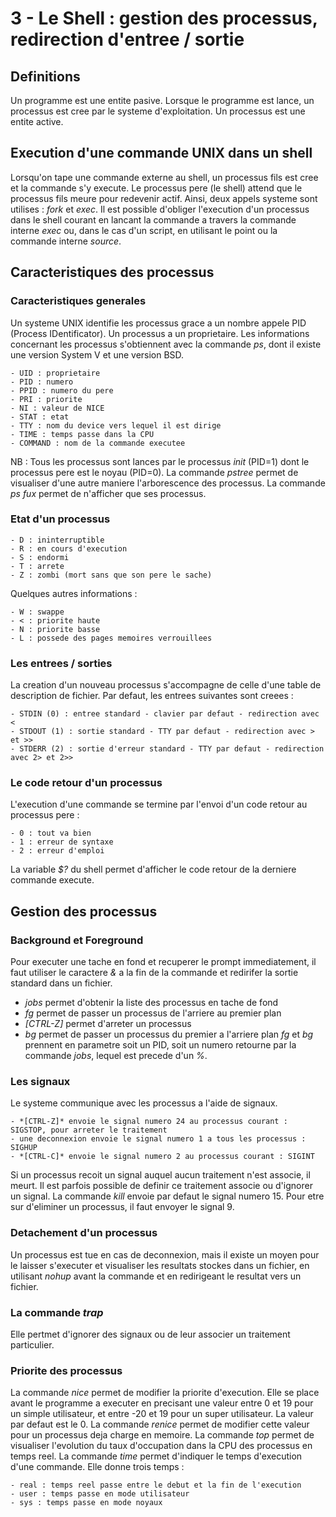 # 3 - Le Shell : gestion des processus, redirection d'entree / sortie

## Definitions
Un programme est une entite pasive. Lorsque le programme est lance, un processus est cree par le systeme d'exploitation. Un processus est une entite active.

## Execution d'une commande UNIX dans un shell
Lorsqu'on tape une commande externe au shell, un processus fils est cree et la commande s'y execute. Le processus pere (le shell) attend que le processus fils meure pour redevenir actif. Ainsi, deux appels systeme sont utilises : *fork* et *exec*.
Il est possible d'obliger l'execution d'un processus dans le shell courant en lancant la commande a travers la commande interne *exec* ou, dans le cas d'un script, en utilisant le point ou la commande interne *source*.

## Caracteristiques des processus

### Caracteristiques generales
Un systeme UNIX identifie les processus grace a un nombre appele PID (Process IDentificator). Un processus a un proprietaire. Les informations concernant les processus s'obtiennent avec la commande *ps*, dont il existe une version System V et une version BSD.

	- UID : proprietaire
	- PID : numero
	- PPID : numero du pere
	- PRI : priorite
	- NI : valeur de NICE
	- STAT : etat
	- TTY : nom du device vers lequel il est dirige
	- TIME : temps passe dans la CPU
	- COMMAND : nom de la commande executee

NB : Tous les processus sont lances par le processus *init* (PID=1) dont le processus pere est le noyau (PID=0).
La commande *pstree* permet de visualiser d'une autre maniere l'arborescence des processus.
La commande *ps fux* permet de n'afficher que ses processus.

### Etat d'un processus

	- D : ininterruptible
	- R : en cours d'execution
	- S : endormi
	- T : arrete
	- Z : zombi (mort sans que son pere le sache)

Quelques autres informations :

	- W : swappe
	- < : priorite haute
	- N : priorite basse
	- L : possede des pages memoires verrouillees

### Les entrees / sorties
La creation d'un nouveau processus s'accompagne de celle d'une table de description de fichier. Par defaut, les entrees suivantes sont creees :

	- STDIN (0) : entree standard - clavier par defaut - redirection avec <
	- STDOUT (1) : sortie standard - TTY par defaut - redirection avec > et >>
	- STDERR (2) : sortie d'erreur standard - TTY par defaut - redirection avec 2> et 2>>

### Le code retour d'un processus
L'execution d'une commande se termine par l'envoi d'un code retour au processus pere :

	- 0 : tout va bien
	- 1 : erreur de syntaxe
	- 2 : erreur d'emploi

La variable *$?* du shell permet d'afficher le code retour de la derniere commande execute.

## Gestion des processus

### Background et Foreground
Pour executer une tache en fond et recuperer le prompt immediatement, il faut utiliser le caractere *&* a la fin de la commande et redirifer la sortie standard dans un fichier.
- *jobs* permet d'obtenir la liste des processus en tache de fond
- *fg* permet de passer un processus de l'arriere au premier plan
- *[CTRL-Z]* permet d'arreter un processus
- *bg* permet de passer un processus du premier a l'arriere plan
*fg* et *bg* prennent en parametre soit un PID, soit un numero retourne par la commande *jobs*, lequel est precede d'un *%*.

### Les signaux
Le systeme communique avec les processus a l'aide de signaux.

	- *[CTRL-Z]* envoie le signal numero 24 au processus courant : SIGSTOP, pour arreter le traitement
	- une deconnexion envoie le signal numero 1 a tous les processus : SIGHUP
	- *[CTRL-C]* envoie le signal numero 2 au processus courant : SIGINT

Si un processus recoit un signal auquel aucun traitement n'est associe, il meurt. Il est parfois possible de definir ce traitement associe ou d'ignorer un signal.
La commande *kill* envoie par defaut le signal numero 15. Pour etre sur d'eliminer un processus, il faut envoyer le signal 9.

### Detachement d'un processus
Un processus est tue en cas de deconnexion, mais il existe un moyen pour le laisser s'executer et visualiser les resultats stockes dans un fichier, en utilisant *nohup* avant la commande et en redirigeant le resultat vers un fichier.

### La commande *trap*
Elle pertmet d'ignorer des signaux ou de leur associer un traitement particulier.

### Priorite des processus
La commande *nice* permet de modifier la priorite d'execution. Elle se place avant le programme a executer en precisant une valeur entre 0 et 19 pour un simple utilisateur, et entre -20 et 19 pour un super utilisateur. La valeur par defaut est le 0.
La commande *renice* permet de modifier cette valeur pour un processus deja charge en memoire.
La commande *top* permet de visualiser l'evolution du taux d'occupation dans la CPU des processus en temps reel.
La commande *time* permet d'indiquer le temps d'execution d'une commande. Elle donne trois temps :

	- real : temps reel passe entre le debut et la fin de l'execution
	- user : temps passe en mode utilisateur
	- sys : temps passe en mode noyaux

